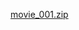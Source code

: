 
[movie_001.zip](https://github.com/dpsd14073/Digital-Storytelling-Individual-Assignment/files/10990478/movie_001.zip)

